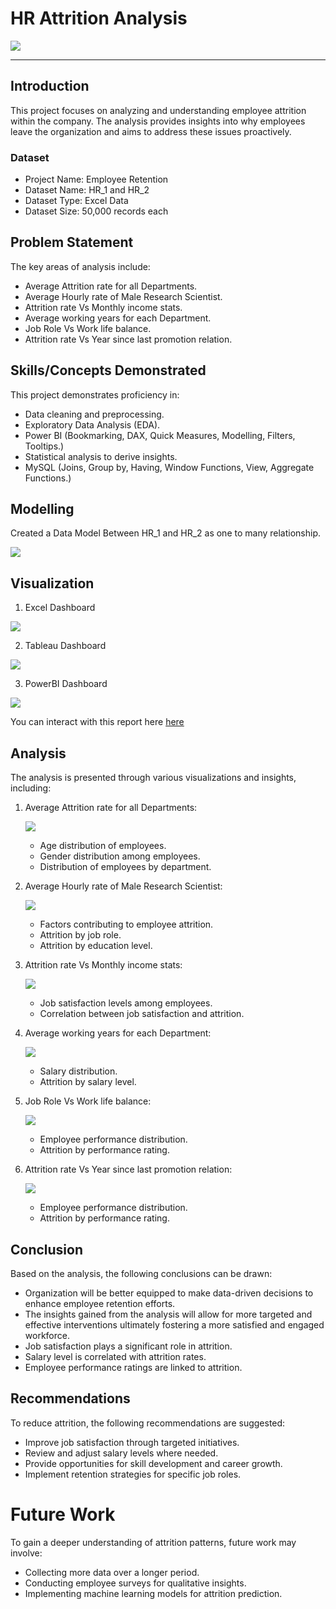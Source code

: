 # HR Attrition Analysis

![](https://github.com/Zameer1040/HR_Analysis/blob/main/HR_Banner.jpg)

---

## Introduction

This project focuses on analyzing and understanding employee attrition within the company. The analysis provides insights into why employees leave the organization and aims to address these issues proactively.

### Dataset

- Project Name: Employee Retention
- Dataset Name: HR_1 and HR_2
- Dataset Type: Excel Data
- Dataset Size: 50,000 records each

## Problem Statement

The key areas of analysis include:

- Average Attrition rate for all Departments.
- Average Hourly rate of Male Research Scientist.
- Attrition rate Vs Monthly income stats.
- Average working years for each Department.
- Job Role Vs Work life balance.
- Attrition rate Vs Year since last promotion relation.

## Skills/Concepts Demonstrated

This project demonstrates proficiency in:

- Data cleaning and preprocessing.
- Exploratory Data Analysis (EDA).
- Power BI (Bookmarking, DAX, Quick Measures, Modelling, Filters, Tooltips.)
- Statistical analysis to derive insights.
- MySQL (Joins, Group by, Having, Window Functions, View, Aggregate Functions.)
  
## Modelling

Created a Data Model Between HR_1 and HR_2 as one to many relationship.

![](https://github.com/Zameer1040/HR_Analysis/blob/main/Data%20Model.jpg)

## Visualization
1. Excel Dashboard
   
 ![](https://github.com/Zameer1040/HR_Analysis/blob/main/Excel%20Dashboard.jpg)
 
2. Tableau Dashboard
   
 ![](https://github.com/Zameer1040/HR_Analysis/blob/main/Tableau%20Dashboard.jpg)
 
3. PowerBI Dashboard
   
 ![](https://github.com/Zameer1040/HR_Analysis/blob/main/PowerBi%20Dashboard.jpg)

You can interact with this report here [here](https://app.powerbi.com/groups/me/reports/5b4d2781-8c44-4136-ad4c-e9efb400dac9/ReportSection9f2e05168ed140e40a1d?experience=power-bi)

## Analysis 

The analysis is presented through various visualizations and insights, including:

1. Average Attrition rate for all Departments:

   ![](https://github.com/Zameer1040/HR_Analysis/blob/main/KPI%201.jpg)

   - Age distribution of employees.
   - Gender distribution among employees.
   - Distribution of employees by department.

2. Average Hourly rate of Male Research Scientist:

   ![](https://github.com/Zameer1040/HR_Analysis/blob/main/KPI%202.jpg)

   - Factors contributing to employee attrition.
   - Attrition by job role.
   - Attrition by education level.

3. Attrition rate Vs Monthly income stats:

   ![](https://github.com/Zameer1040/HR_Analysis/blob/main/KPI%203.jpg)

   - Job satisfaction levels among employees.
   - Correlation between job satisfaction and attrition.

4. Average working years for each Department:

   ![](https://github.com/Zameer1040/HR_Analysis/blob/main/KPI%204.jpg)

   - Salary distribution.
   - Attrition by salary level.

5. Job Role Vs Work life balance:

   ![](https://github.com/Zameer1040/HR_Analysis/blob/main/KPI%205.jpg)

   - Employee performance distribution.
   - Attrition by performance rating.

6. Attrition rate Vs Year since last promotion relation:

   ![](https://github.com/Zameer1040/HR_Analysis/blob/main/KPI%206.jpg)

   - Employee performance distribution.
   - Attrition by performance rating.

## Conclusion

Based on the analysis, the following conclusions can be drawn:

- Organization will be better equipped to make data-driven decisions to enhance employee retention efforts.
- The insights gained from the analysis will allow for more targeted and  effective interventions ultimately fostering a more satisfied and engaged workforce.
- Job satisfaction plays a significant role in attrition.
- Salary level is correlated with attrition rates.
- Employee performance ratings are linked to attrition.

## Recommendations

To reduce attrition, the following recommendations are suggested:

- Improve job satisfaction through targeted initiatives.
- Review and adjust salary levels where needed.
- Provide opportunities for skill development and career growth.
- Implement retention strategies for specific job roles.

# Future Work

To gain a deeper understanding of attrition patterns, future work may involve:

- Collecting more data over a longer period.
- Conducting employee surveys for qualitative insights.
- Implementing machine learning models for attrition prediction.
